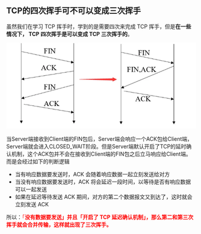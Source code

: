 ## TCP的四次挥手可不可以变成三次挥手

虽然我们在学习 TCP 挥手时，学到的是需要四次来完成 TCP 挥手，但是**在一些情况下， TCP 四次挥手是可以变成 TCP 三次挥手的**。

![avatar](../images/fgjg.webp)

当Server端接收到Client端的FIN包后，Server端会响应一个ACK包给Client端，Server端就会进入CLOSED_WAIT阶段。但是Server端默认开启了TCP的延时确认机制，这个ACK包并不会在接收到Client端的FIN包之后立马响应给Client端。而是会经过如下的判断逻辑

- 当有响应数据要发送时，ACK 会随着响应数据一起立刻发送给对方
- 当没有响应数据要发送时，ACK 将会延迟一段时间，以等待是否有响应数据可以一起发送
- 如果在延迟等待发送 ACK 期间，对方的第二个数据报文又到达了，这时就会立刻发送 ACK

所以：<font color="red">「**没有数据要发送」并且「开启了 TCP 延迟确认机制」，那么第二和第三次挥手就会合并传输，这样就出现了三次挥手。**</font>



